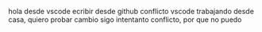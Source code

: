 hola desde vscode
ecribir desde github 
conflicto vscode
trabajando desde casa, quiero probar cambio
sigo intentanto conflicto, por que no puedo